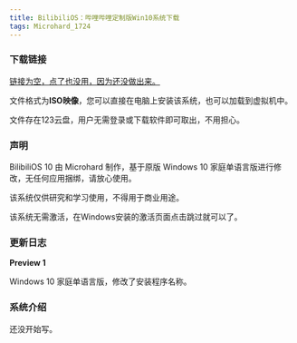 ```yaml
---
title: BilibiliOS：哔哩哔哩定制版Win10系统下载
tags: Microhard_1724
---
```


### 下载链接

[链接为空，点了也没用，因为还没做出来。](/)

文件格式为**ISO映像**，您可以直接在电脑上安装该系统，也可以加载到虚拟机中。

文件存在123云盘，用户无需登录或下载软件即可取出，不用担心。

### 声明

BilibiliOS 10 由 Microhard 制作，基于原版 Windows 10 家庭单语言版进行修改，无任何应用捆绑，请放心使用。

该系统仅供研究和学习使用，不得用于商业用途。

该系统无需激活，在Windows安装的激活页面点击跳过就可以了。

### 更新日志

**Preview 1**

Windows 10 家庭单语言版，修改了安装程序名称。

### 系统介绍

还没开始写。
